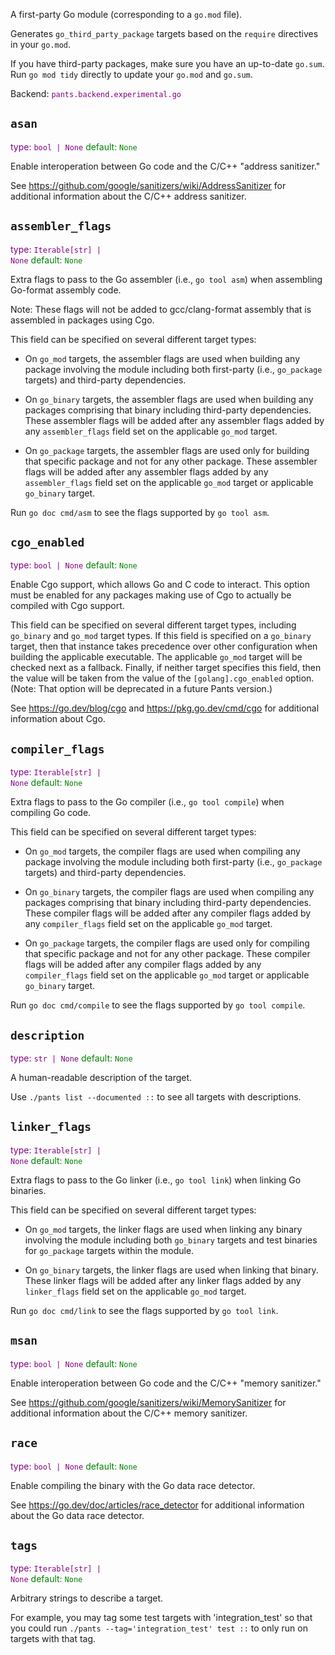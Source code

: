 A first-party Go module (corresponding to a `go.mod` file).

Generates `go_third_party_package` targets based on the `require` directives in your `go.mod`.

If you have third-party packages, make sure you have an up-to-date `go.sum`. Run `go mod tidy` directly to update your `go.mod` and `go.sum`.

Backend: <span style="color: purple"><code>pants.backend.experimental.go</code></span>

## <code>asan</code>

<span style="color: purple">type: <code>bool | None</code></span>
<span style="color: green">default: <code>None</code></span>

Enable interoperation between Go code and the C/C++ "address sanitizer."

See https://github.com/google/sanitizers/wiki/AddressSanitizer for additional information about the C/C++ address sanitizer.

## <code>assembler_flags</code>

<span style="color: purple">type: <code>Iterable[str] | None</code></span>
<span style="color: green">default: <code>None</code></span>

Extra flags to pass to the Go assembler (i.e., `go tool asm`) when assembling Go-format assembly code.

Note: These flags will not be added to gcc/clang-format assembly that is assembled in packages using Cgo.

This field can be specified on several different target types:

- On `go_mod` targets, the assembler flags are used when building any package involving the module including both first-party (i.e., `go_package` targets) and third-party dependencies.

- On `go_binary` targets, the assembler flags are used when building any packages comprising that binary including third-party dependencies. These assembler flags will be added after any assembler flags added by any `assembler_flags` field set on the applicable `go_mod` target.

- On `go_package` targets, the assembler flags are used only for building that specific package and not for any other package. These assembler flags will be added after any assembler flags added by any `assembler_flags` field set on the applicable `go_mod` target or applicable `go_binary` target.

Run `go doc cmd/asm` to see the flags supported by `go tool asm`.

## <code>cgo_enabled</code>

<span style="color: purple">type: <code>bool | None</code></span>
<span style="color: green">default: <code>None</code></span>

Enable Cgo support, which allows Go and C code to interact. This option must be enabled for any packages making use of Cgo to actually be compiled with Cgo support.

This field can be specified on several different target types, including `go_binary` and `go_mod` target types. If this field is specified on a `go_binary` target, then that instance takes precedence over other configuration when building the applicable executable. The applicable `go_mod` target will be checked next as a fallback. Finally, if neither target specifies this field, then the value will be taken from the value of the `[golang].cgo_enabled` option. (Note: That option will be deprecated in a future Pants version.)

See https://go.dev/blog/cgo and https://pkg.go.dev/cmd/cgo for additional information about Cgo.

## <code>compiler_flags</code>

<span style="color: purple">type: <code>Iterable[str] | None</code></span>
<span style="color: green">default: <code>None</code></span>

Extra flags to pass to the Go compiler (i.e., `go tool compile`) when compiling Go code.

This field can be specified on several different target types:

- On `go_mod` targets, the compiler flags are used when compiling any package involving the module including both first-party (i.e., `go_package` targets) and third-party dependencies.

- On `go_binary` targets, the compiler flags are used when compiling any packages comprising that binary including third-party dependencies. These compiler flags will be added after any compiler flags added by any `compiler_flags` field set on the applicable `go_mod` target.

- On `go_package` targets, the compiler flags are used only for compiling that specific package and not for any other package. These compiler flags will be added after any compiler flags added by any `compiler_flags` field set on the applicable `go_mod` target or applicable `go_binary` target.

Run `go doc cmd/compile` to see the flags supported by `go tool compile`.

## <code>description</code>

<span style="color: purple">type: <code>str | None</code></span>
<span style="color: green">default: <code>None</code></span>

A human-readable description of the target.

Use `./pants list --documented ::` to see all targets with descriptions.

## <code>linker_flags</code>

<span style="color: purple">type: <code>Iterable[str] | None</code></span>
<span style="color: green">default: <code>None</code></span>

Extra flags to pass to the Go linker (i.e., `go tool link`) when linking Go binaries.

This field can be specified on several different target types:

- On `go_mod` targets, the linker flags are used when linking any binary involving the module including both `go_binary` targets and test binaries for `go_package` targets within the module.

- On `go_binary` targets, the linker flags are used when linking that binary. These linker flags will be added after any linker flags added by any `linker_flags` field set on the applicable `go_mod` target.

Run `go doc cmd/link` to see the flags supported by `go tool link`.

## <code>msan</code>

<span style="color: purple">type: <code>bool | None</code></span>
<span style="color: green">default: <code>None</code></span>

Enable interoperation between Go code and the C/C++ "memory sanitizer."

See https://github.com/google/sanitizers/wiki/MemorySanitizer for additional information about the C/C++ memory sanitizer.

## <code>race</code>

<span style="color: purple">type: <code>bool | None</code></span>
<span style="color: green">default: <code>None</code></span>

Enable compiling the binary with the Go data race detector.

See https://go.dev/doc/articles/race_detector for additional information about the Go data race detector.

## <code>tags</code>

<span style="color: purple">type: <code>Iterable[str] | None</code></span>
<span style="color: green">default: <code>None</code></span>

Arbitrary strings to describe a target.

For example, you may tag some test targets with 'integration_test' so that you could run `./pants --tag='integration_test' test ::` to only run on targets with that tag.

